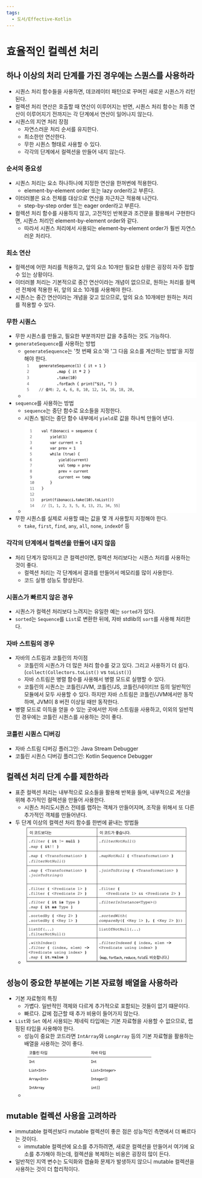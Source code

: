 ```yaml
---
tags:
  - 도서/Effective-Kotlin
---
```


# 효율적인 컬렉션 처리

## 하나 이상의 처리 단계를 가진 경우에는 스퀀스를 사용하라

- 시퀀스 처리 함수들을 사용하면, 데코레이터 패턴으로 꾸며진 새로운 시퀀스가 리턴된다.
- 컬렉션 처리 연산은 호출할 때 연산이 이루어지는 반면, 시퀀스 처리 함수는 최종 연산이 이루어지기 전까지는 각 단계에서 연산이 일어나지 않는다.
- 시퀀스의 지연 처리 장점
	- 자연스러운 처리 순서를 유지한다.
	- 최소한만 연산한다.
	- 무한 시퀀스 형태로 사용할 수 있다.
	- 각각의 단계에서 컬렉션을 만들어 내지 않는다.

### 순서의 중요성

- 시퀀스 처리는 요소 하나하나에 지정한 연산을 한꺼번에 적용한다.
	- element-by-element order 또는 lazy order라고 부른다.
- 이터러블은 요소 전체를 대상으로 연산을 차근차근 적용해 나간다.
	- step-by-step order 또는 eager order라고 부른다.
- 컬렉션 처리 함수를 사용하지 않고, 고전적인 반복문과 조건문을 활용해서 구현한다면, 시퀀스 처리인 element-by-element order와 같다.
	- 따라서 시퀀스 처리에서 사용되는 element-by-element order가 훨씬 자연스러운 처리다.

### 최소 연산

- 컬렉션에 어떤 처리를 적용하고, 앞의 요소 10개만 필요한 상황은 굉장히 자주 접할 수 있는 상황이다.
- 이터러블 처리는 기본적으로 중간 연산이라는 개념이 없으므로, 원하는 처리를 컬렉션 전체에 적용한 뒤, 앞의 요소 10개를 사용해야 한다.
- 시퀀스는 중간 연산이라는 개념을 갖고 있으므로, 앞의 요소 10개에만 원하는 처리를 적용할 수 있다.

### 무한 시퀀스

- 무한 시퀀스를 만들고, 필요한 부분까지만 값을 추출하는 것도 가능하다.
- `generateSequence`를 사용하는 방법
	- `generateSequence`는 '첫 번째 요소'와 '그 다음 요소를 계산하는 방법'을 지정해야 한다.
	- ![](assets/Pasted%20image%2020230711112714.png)
- `sequence`를 사용하는 방법
	- `sequence`는 중단 함수로 요소들을 지정한다.
	- 시퀀스 빌더는 중단 함수 내부에서 `yield`로 값을 하나씩 만들어 낸다.
	- ![](assets/Pasted%20image%2020230711113247.png)
- 무한 시퀀스를 실제로 사용할 떄는 값을 몇 개 사용할지 지정해야 한다.
	- `take`, `first`, `find`, `any`, `all`, `none`, `indexOf` 등

### 각각의 단계에서 컬렉션을 만들어 내지 않음

- 처리 단계가 많아지고 큰 컬렉션이면, 컬렉션 처리보다는 시퀀스 처리를 사용하는 것이 좋다.
	- 컬렉션 처리는 각 단계에서 결과를 만들어서 메모리를 많이 사용한다.
	- 코드 실행 성능도 향상된다.

### 시퀀스가 빠르지 않은 경우

- 시퀀스가 컬렉션 처리보다 느려지는 유일한 예는 `sorted`가 있다.
- `sorted`는 `Sequence`를 `List`로 변환한 뒤에, 자바 stdlib의 `sort`를 사용해 처리한다.

### 자바 스트림의 경우

- 자바의 스트림과 코틀린의 차이점
	- 코틀린의 시퀀스가 더 많은 처리 함수를 갖고 있다. 그리고 사용하기 더 쉽다. (`collect(Collectors.toList()` vs `toList()`)
	- 자바 스트림은 병렬 함수를 사용해서 병렬 모드로 실행할 수 있다.
	- 코틀린의 시퀀스는 코틀린/JVM, 코틀린/JS, 코틀린/네이티브 등의 일반적인 모듈에서 모두 사용할 수 있다. 하지만 자바 스트림은 코틀린/JVM에서만 동작하며, JVM이 8 버전 이상일 때만 동작한다.
- 병렬 모드로 이득을 얻을 수 있는 곳에서만 자바 스트림을 사용하고, 이외의 일반적인 경우에는 코틀린 시퀀스를 사용하는 것이 좋다.

### 코틀린 시퀀스 디버깅

- 자바 스트림 디버깅 플러그인: Java Stream Debugger
- 코틀린 시퀀스 디버깅 플러그인: Kotlin Sequence Debugger

## 컬렉션 처리 단계 수를 제한하라

- 표준 컬렉션 처리는 내부적으로 요소들을 활용해 반복을 들며, 내부적으로 계산을 위해 추가적인 컬렉션을 만들어 사용한다.
	- 시퀀스 처리도시퀀스 전테를 랩하는 객체가 만들어지며, 조작을 위해서 또 다른 추가적인 객체를 만들어낸다.
- 두 단계 이상의 컬렉션 처리 함수를 한번에 끝내는 방법들
	- ![](assets/Pasted%20image%2020230714104832.png)

## 성능이 중요한 부분에는 기본 자료형 배열을 사용하라

- 기본 자료형의 특징
	- 가볍다. 일반적인 객체와 다르게 추가적으로 포함되는 것들이 없기 떄문이다.
	- 빠르다. 값에 접근할 때 추가 비용이 들어가지 않는다.
- `List`와 `Set` 에서 사용되는 제네릭 타입에는 기본 자료형을 사용할 수 없으므로, 랩핑된 타입을 사용해야 한다.
	- 성능이 중요한 코드라면 `IntArray`와 `LongArray` 등의 기본 자료형을 활용하는 배열을 사용하는 것이 좋다.
	- ![](assets/Pasted%20image%2020230714105502.png)
## mutable 컬렉션 사용을 고려하라

- immutable 컬렉션보다 mutable 컬렉션이 좋은 점은 성능적인 측면에서 더 빠르다는 것이다.
	- immutable 컬렉션에 요소를 추가하려면, 새로운 컬렉션을 만들어서 여기에 요소를 추가해야 하는데, 컬렉션을 복제하는 비용은 굉장히 많이 든다.
- 일반적인 지역 변수는 도익화와 캡슐화 문제가 발생하지 않으니 mutable 컬렉션을 사용하는 것이 더 합리적이다.